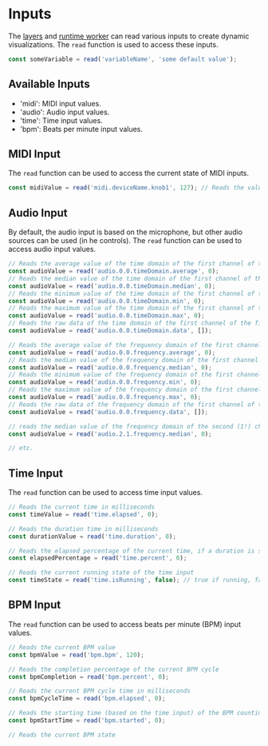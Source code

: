 # Inputs

The [layers](#layers) and [runtime worker](#worker-api) can read various inputs to create dynamic visualizations. The `read` function is used to access these inputs.

```js
const someVariable = read('variableName', 'some default value');
```

## Available Inputs

- 'midi': MIDI input values.
- 'audio': Audio input values.
- 'time': Time input values.
- 'bpm': Beats per minute input values.

## MIDI Input

The `read` function can be used to access the current state of MIDI inputs.

```js
const midiValue = read('midi.deviceName.knob1', 127); // Reads the value of knob1 on the MIDI device named 'deviceName'
```

## Audio Input

By default, the audio input is based on the microphone, but other audio sources can be used (in he controls).
The `read` function can be used to access audio input values.

```js
// Reads the average value of the time domain of the first channel of the first audio input
const audioValue = read('audio.0.0.timeDomain.average', 0);
// Reads the median value of the time domain of the first channel of the first audio input
const audioValue = read('audio.0.0.timeDomain.median', 0);
// Reads the minimum value of the time domain of the first channel of the first audio input
const audioValue = read('audio.0.0.timeDomain.min', 0);
// Reads the maximum value of the time domain of the first channel of the first audio input
const audioValue = read('audio.0.0.timeDomain.max', 0);
// Reads the raw data of the time domain of the first channel of the first audio input
const audioValue = read('audio.0.0.timeDomain.data', []);

// Reads the average value of the frequency domain of the first channel of the first audio input
const audioValue = read('audio.0.0.frequency.average', 0);
// Reads the median value of the frequency domain of the first channel of the first audio input
const audioValue = read('audio.0.0.frequency.median', 0);
// Reads the minimum value of the frequency domain of the first channel of the first audio input
const audioValue = read('audio.0.0.frequency.min', 0);
// Reads the maximum value of the frequency domain of the first channel of the first audio input
const audioValue = read('audio.0.0.frequency.max', 0);
// Reads the raw data of the frequency domain of the first channel of the first audio input
const audioValue = read('audio.0.0.frequency.data', []);

// reads the median value of the frequency domain of the second (1!) channel of the third (2!) audio input
const audioValue = read('audio.2.1.frequency.median', 0);

// etc.
```

## Time Input

The `read` function can be used to access time input values.

```js
// Reads the current time in milliseconds
const timeValue = read('time.elapsed', 0);

// Reads the duration time in milliseconds
const durationValue = read('time.duration', 0);

// Reads the elapsed percentage of the current time, if a duration is set
const elapsedPercentage = read('time.percent', 0);

// Reads the current running state of the time input
const timeState = read('time.isRunning', false); // true if running, false if paused
```

## BPM Input

The `read` function can be used to access beats per minute (BPM) input values.

```js
// Reads the current BPM value
const bpmValue = read('bpm.bpm', 120);

// Reads the completion percentage of the current BPM cycle
const bpmCompletion = read('bpm.percent', 0);

// Reads the current BPM cycle time in milliseconds
const bpmCycleTime = read('bpm.elapsed', 0);

// Reads the starting time (based on the time input) of the BPM counting in milliseconds
const bpmStartTime = read('bpm.started', 0);

// Reads the current BPM state
```